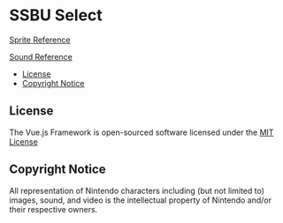 # SSBU Select

[Sprite Reference](https://www.spriters-resource.com/nintendo_switch/supersmashbrosultimate/)

[Sound Reference](https://www.sounds-resource.com/nintendo_switch/supersmashbrosultimate/)

* [License](#license)
* [Copyright Notice](#copyright-notice)

## License
The Vue.js Framework is open-sourced software licensed under the [MIT License](https://github.com/vuejs/vuejs.org/blob/master/LICENSE)

## Copyright Notice
All representation of Nintendo characters including (but not limited to) images, sound, and video is the intellectual property of Nintendo and/or their respective owners.
